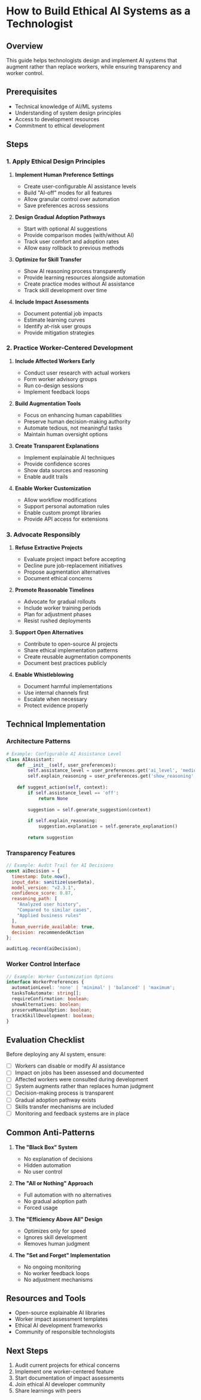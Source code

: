 # How to Build Ethical AI Systems as a Technologist

## Overview

This guide helps technologists design and implement AI systems that augment rather than replace workers, while ensuring transparency and worker control.

## Prerequisites

- Technical knowledge of AI/ML systems
- Understanding of system design principles
- Access to development resources
- Commitment to ethical development

## Steps

### 1. Apply Ethical Design Principles

1. **Implement Human Preference Settings**
   - Create user-configurable AI assistance levels
   - Build "AI-off" modes for all features
   - Allow granular control over automation
   - Save preferences across sessions

2. **Design Gradual Adoption Pathways**
   - Start with optional AI suggestions
   - Provide comparison modes (with/without AI)
   - Track user comfort and adoption rates
   - Allow easy rollback to previous methods

3. **Optimize for Skill Transfer**
   - Show AI reasoning process transparently
   - Provide learning resources alongside automation
   - Create practice modes without AI assistance
   - Track skill development over time

4. **Include Impact Assessments**
   - Document potential job impacts
   - Estimate learning curves
   - Identify at-risk user groups
   - Provide mitigation strategies

### 2. Practice Worker-Centered Development

1. **Include Affected Workers Early**
   - Conduct user research with actual workers
   - Form worker advisory groups
   - Run co-design sessions
   - Implement feedback loops

2. **Build Augmentation Tools**
   - Focus on enhancing human capabilities
   - Preserve human decision-making authority
   - Automate tedious, not meaningful tasks
   - Maintain human oversight options

3. **Create Transparent Explanations**
   - Implement explainable AI techniques
   - Provide confidence scores
   - Show data sources and reasoning
   - Enable audit trails

4. **Enable Worker Customization**
   - Allow workflow modifications
   - Support personal automation rules
   - Enable custom prompt libraries
   - Provide API access for extensions

### 3. Advocate Responsibly

1. **Refuse Extractive Projects**
   - Evaluate project impact before accepting
   - Decline pure job-replacement initiatives
   - Propose augmentation alternatives
   - Document ethical concerns

2. **Promote Reasonable Timelines**
   - Advocate for gradual rollouts
   - Include worker training periods
   - Plan for adjustment phases
   - Resist rushed deployments

3. **Support Open Alternatives**
   - Contribute to open-source AI projects
   - Share ethical implementation patterns
   - Create reusable augmentation components
   - Document best practices publicly

4. **Enable Whistleblowing**
   - Document harmful implementations
   - Use internal channels first
   - Escalate when necessary
   - Protect evidence properly

## Technical Implementation

### Architecture Patterns

```python
# Example: Configurable AI Assistance Level
class AIAssistant:
    def __init__(self, user_preferences):
        self.assistance_level = user_preferences.get('ai_level', 'medium')
        self.explain_reasoning = user_preferences.get('show_reasoning', True)
        
    def suggest_action(self, context):
        if self.assistance_level == 'off':
            return None
        
        suggestion = self.generate_suggestion(context)
        
        if self.explain_reasoning:
            suggestion.explanation = self.generate_explanation()
            
        return suggestion
```

### Transparency Features

```javascript
// Example: Audit Trail for AI Decisions
const aiDecision = {
  timestamp: Date.now(),
  input_data: sanitize(userData),
  model_version: "v2.3.1",
  confidence_score: 0.87,
  reasoning_path: [
    "Analyzed user history",
    "Compared to similar cases",
    "Applied business rules"
  ],
  human_override_available: true,
  decision: recommendedAction
};

auditLog.record(aiDecision);
```

### Worker Control Interface

```typescript
// Example: Worker Customization Options
interface WorkerPreferences {
  automationLevel: 'none' | 'minimal' | 'balanced' | 'maximum';
  tasksToAutomate: string[];
  requireConfirmation: boolean;
  showAlternatives: boolean;
  preserveManualOption: boolean;
  trackSkillDevelopment: boolean;
}
```

## Evaluation Checklist

Before deploying any AI system, ensure:

- [ ] Workers can disable or modify AI assistance
- [ ] Impact on jobs has been assessed and documented
- [ ] Affected workers were consulted during development
- [ ] System augments rather than replaces human judgment
- [ ] Decision-making process is transparent
- [ ] Gradual adoption pathway exists
- [ ] Skills transfer mechanisms are included
- [ ] Monitoring and feedback systems are in place

## Common Anti-Patterns

1. **The "Black Box" System**
   - No explanation of decisions
   - Hidden automation
   - No user control

2. **The "All or Nothing" Approach**
   - Full automation with no alternatives
   - No gradual adoption path
   - Forced usage

3. **The "Efficiency Above All" Design**
   - Optimizes only for speed
   - Ignores skill development
   - Removes human judgment

4. **The "Set and Forget" Implementation**
   - No ongoing monitoring
   - No worker feedback loops
   - No adjustment mechanisms

## Resources and Tools

- Open-source explainable AI libraries
- Worker impact assessment templates
- Ethical AI development frameworks
- Community of responsible technologists

## Next Steps

1. Audit current projects for ethical concerns
2. Implement one worker-centered feature
3. Start documentation of impact assessments
4. Join ethical AI developer community
5. Share learnings with peers
